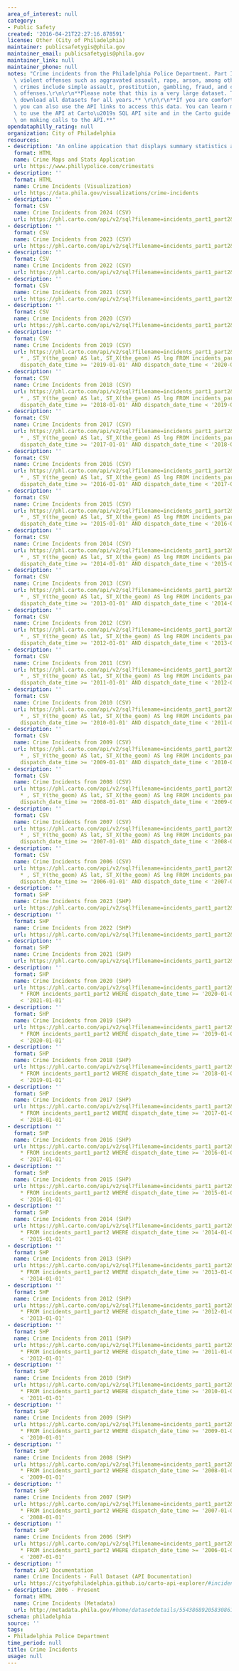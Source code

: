 ```yaml
---
area_of_interest: null
category:
- Public Safety
created: '2016-04-21T22:27:16.878591'
license: Other (City of Philadelphia)
maintainer: publicsafetygis@phila.gov
maintainer_email: publicsafetygis@phila.gov
maintainer_link: null
maintainer_phone: null
notes: "Crime incidents from the Philadelphia Police Department. Part I crimes include\
  \ violent offenses such as aggravated assault, rape, arson, among others. Part II\
  \ crimes include simple assault, prostitution, gambling, fraud, and other non-violent\
  \ offenses.\r\n\r\n**Please note that this is a very large dataset. To see all incidents,\
  \ download all datasets for all years.** \r\n\r\n**If you are comfortable with APIs,\
  \ you can also use the API links to access this data. You can learn more about how\
  \ to use the API at Carto\u2019s SQL API site and in the Carto guide in the section\
  \ on making calls to the API.**"
opendataphilly_rating: null
organization: City of Philadelphia
resources:
- description: 'An online appication that displays summary statistics and enables mapping of recent incidents within a radius of an address.'
  format: HTML
  name: Crime Maps and Stats Application
  url: https://www.phillypolice.com/crimestats
- description: ''
  format: HTML
  name: Crime Incidents (Visualization)
  url: https://data.phila.gov/visualizations/crime-incidents
- description: ''
  format: CSV
  name: Crime Incidents from 2024 (CSV)
  url: https://phl.carto.com/api/v2/sql?filename=incidents_part1_part2&format=csv&q=SELECT%20*%20,%20ST_Y(the_geom)%20AS%20lat,%20ST_X(the_geom)%20AS%20lng%20FROM%20incidents_part1_part2%20WHERE%20dispatch_date_time%20%3E=%20%272024-01-01%27%20AND%20dispatch_date_time%20%3C%20%272025-01-01%27
- description: ''
  format: CSV
  name: Crime Incidents from 2023 (CSV)
  url: https://phl.carto.com/api/v2/sql?filename=incidents_part1_part2&format=csv&q=SELECT%20*%20,%20ST_Y(the_geom)%20AS%20lat,%20ST_X(the_geom)%20AS%20lng%20FROM%20incidents_part1_part2%20WHERE%20dispatch_date_time%20%3E=%20%272023-01-01%27%20AND%20dispatch_date_time%20%3C%20%272024-01-01%27
- description: ''
  format: CSV
  name: Crime Incidents from 2022 (CSV)
  url: https://phl.carto.com/api/v2/sql?filename=incidents_part1_part2&format=csv&q=SELECT%20*%20,%20ST_Y(the_geom)%20AS%20lat,%20ST_X(the_geom)%20AS%20lng%20FROM%20incidents_part1_part2%20WHERE%20dispatch_date_time%20%3E=%20%272022-01-01%27%20AND%20dispatch_date_time%20%3C%20%272023-01-01%27
- description: ''
  format: CSV
  name: Crime Incidents from 2021 (CSV)
  url: https://phl.carto.com/api/v2/sql?filename=incidents_part1_part2&format=csv&q=SELECT%20*%20,%20ST_Y(the_geom)%20AS%20lat,%20ST_X(the_geom)%20AS%20lng%20FROM%20incidents_part1_part2%20WHERE%20dispatch_date_time%20%3E=%20%272021-01-01%27%20AND%20dispatch_date_time%20%3C%20%272022-01-01%27
- description: ''
  format: CSV
  name: Crime Incidents from 2020 (CSV)
  url: https://phl.carto.com/api/v2/sql?filename=incidents_part1_part2&format=csv&q=SELECT%20*%20,%20ST_Y(the_geom)%20AS%20lat,%20ST_X(the_geom)%20AS%20lng%20FROM%20incidents_part1_part2%20WHERE%20dispatch_date_time%20%3E=%20%272020-01-01%27%20AND%20dispatch_date_time%20%3C%20%272021-01-01%27
- description: ''
  format: CSV
  name: Crime Incidents from 2019 (CSV)
  url: https://phl.carto.com/api/v2/sql?filename=incidents_part1_part2&format=csv&skipfields=cartodb_id,the_geom,the_geom_webmercator&q=SELECT
    * , ST_Y(the_geom) AS lat, ST_X(the_geom) AS lng FROM incidents_part1_part2 WHERE
    dispatch_date_time >= '2019-01-01' AND dispatch_date_time < '2020-01-01'
- description: ''
  format: CSV
  name: Crime Incidents from 2018 (CSV)
  url: https://phl.carto.com/api/v2/sql?filename=incidents_part1_part2&format=csv&skipfields=cartodb_id,the_geom,the_geom_webmercator&q=SELECT
    * , ST_Y(the_geom) AS lat, ST_X(the_geom) AS lng FROM incidents_part1_part2 WHERE
    dispatch_date_time >= '2018-01-01' AND dispatch_date_time < '2019-01-01'
- description: ''
  format: CSV
  name: Crime Incidents from 2017 (CSV)
  url: https://phl.carto.com/api/v2/sql?filename=incidents_part1_part2&format=csv&skipfields=cartodb_id,the_geom,the_geom_webmercator&q=SELECT
    * , ST_Y(the_geom) AS lat, ST_X(the_geom) AS lng FROM incidents_part1_part2 WHERE
    dispatch_date_time >= '2017-01-01' AND dispatch_date_time < '2018-01-01'
- description: ''
  format: CSV
  name: Crime Incidents from 2016 (CSV)
  url: https://phl.carto.com/api/v2/sql?filename=incidents_part1_part2&format=csv&skipfields=cartodb_id,the_geom,the_geom_webmercator&q=SELECT
    * , ST_Y(the_geom) AS lat, ST_X(the_geom) AS lng FROM incidents_part1_part2 WHERE
    dispatch_date_time >= '2016-01-01' AND dispatch_date_time < '2017-01-01'
- description: ''
  format: CSV
  name: Crime Incidents from 2015 (CSV)
  url: https://phl.carto.com/api/v2/sql?filename=incidents_part1_part2&format=csv&skipfields=cartodb_id,the_geom,the_geom_webmercator&q=SELECT
    * , ST_Y(the_geom) AS lat, ST_X(the_geom) AS lng FROM incidents_part1_part2 WHERE
    dispatch_date_time >= '2015-01-01' AND dispatch_date_time < '2016-01-01'
- description: ''
  format: CSV
  name: Crime Incidents from 2014 (CSV)
  url: https://phl.carto.com/api/v2/sql?filename=incidents_part1_part2&format=csv&skipfields=cartodb_id,the_geom,the_geom_webmercator&q=SELECT
    * , ST_Y(the_geom) AS lat, ST_X(the_geom) AS lng FROM incidents_part1_part2 WHERE
    dispatch_date_time >= '2014-01-01' AND dispatch_date_time < '2015-01-01'
- description: ''
  format: CSV
  name: Crime Incidents from 2013 (CSV)
  url: https://phl.carto.com/api/v2/sql?filename=incidents_part1_part2&format=csv&skipfields=cartodb_id,the_geom,the_geom_webmercator&q=SELECT
    * , ST_Y(the_geom) AS lat, ST_X(the_geom) AS lng FROM incidents_part1_part2 WHERE
    dispatch_date_time >= '2013-01-01' AND dispatch_date_time < '2014-01-01'
- description: ''
  format: CSV
  name: Crime Incidents from 2012 (CSV)
  url: https://phl.carto.com/api/v2/sql?filename=incidents_part1_part2&format=csv&skipfields=cartodb_id,the_geom,the_geom_webmercator&q=SELECT
    * , ST_Y(the_geom) AS lat, ST_X(the_geom) AS lng FROM incidents_part1_part2 WHERE
    dispatch_date_time >= '2012-01-01' AND dispatch_date_time < '2013-01-01'
- description: ''
  format: CSV
  name: Crime Incidents from 2011 (CSV)
  url: https://phl.carto.com/api/v2/sql?filename=incidents_part1_part2&format=csv&skipfields=cartodb_id,the_geom,the_geom_webmercator&q=SELECT
    * , ST_Y(the_geom) AS lat, ST_X(the_geom) AS lng FROM incidents_part1_part2 WHERE
    dispatch_date_time >= '2011-01-01' AND dispatch_date_time < '2012-01-01'
- description: ''
  format: CSV
  name: Crime Incidents from 2010 (CSV)
  url: https://phl.carto.com/api/v2/sql?filename=incidents_part1_part2&format=csv&skipfields=cartodb_id,the_geom,the_geom_webmercator&q=SELECT
    * , ST_Y(the_geom) AS lat, ST_X(the_geom) AS lng FROM incidents_part1_part2 WHERE
    dispatch_date_time >= '2010-01-01' AND dispatch_date_time < '2011-01-01'
- description: ''
  format: CSV
  name: Crime Incidents from 2009 (CSV)
  url: https://phl.carto.com/api/v2/sql?filename=incidents_part1_part2&format=csv&skipfields=cartodb_id,the_geom,the_geom_webmercator&q=SELECT
    * , ST_Y(the_geom) AS lat, ST_X(the_geom) AS lng FROM incidents_part1_part2 WHERE
    dispatch_date_time >= '2009-01-01' AND dispatch_date_time < '2010-01-01'
- description: ''
  format: CSV
  name: Crime Incidents from 2008 (CSV)
  url: https://phl.carto.com/api/v2/sql?filename=incidents_part1_part2&format=csv&skipfields=cartodb_id,the_geom,the_geom_webmercator&q=SELECT
    * , ST_Y(the_geom) AS lat, ST_X(the_geom) AS lng FROM incidents_part1_part2 WHERE
    dispatch_date_time >= '2008-01-01' AND dispatch_date_time < '2009-01-01'
- description: ''
  format: CSV
  name: Crime Incidents from 2007 (CSV)
  url: https://phl.carto.com/api/v2/sql?filename=incidents_part1_part2&format=csv&skipfields=cartodb_id,the_geom,the_geom_webmercator&q=SELECT
    * , ST_Y(the_geom) AS lat, ST_X(the_geom) AS lng FROM incidents_part1_part2 WHERE
    dispatch_date_time >= '2007-01-01' AND dispatch_date_time < '2008-01-01'
- description: ''
  format: CSV
  name: Crime Incidents from 2006 (CSV)
  url: https://phl.carto.com/api/v2/sql?filename=incidents_part1_part2&format=csv&skipfields=cartodb_id,the_geom,the_geom_webmercator&q=SELECT
    * , ST_Y(the_geom) AS lat, ST_X(the_geom) AS lng FROM incidents_part1_part2 WHERE
    dispatch_date_time >= '2006-01-01' AND dispatch_date_time < '2007-01-01'
- description: ''
  format: SHP
  name: Crime Incidents from 2023 (SHP)
  url: https://phl.carto.com/api/v2/sql?filename=incidents_part1_part2&format=shp&skipfields=cartodb_id&q=SELECT%20*%20FROM%20incidents_part1_part2%20WHERE%20dispatch_date_time%20%3E=%20%272023-01-01%27%20AND%20dispatch_date_time%20%3C%20%272024-01-01%27
- description: ''
  format: SHP
  name: Crime Incidents from 2022 (SHP)
  url: https://phl.carto.com/api/v2/sql?filename=incidents_part1_part2&format=shp&skipfields=cartodb_id&q=SELECT%20*%20FROM%20incidents_part1_part2%20WHERE%20dispatch_date_time%20%3E=%20%272022-01-01%27%20AND%20dispatch_date_time%20%3C%20%272023-01-01%27
- description: ''
  format: SHP
  name: Crime Incidents from 2021 (SHP)
  url: https://phl.carto.com/api/v2/sql?filename=incidents_part1_part2&format=shp&skipfields=cartodb_id&q=SELECT%20*%20FROM%20incidents_part1_part2%20WHERE%20dispatch_date_time%20%3E=%20%272021-01-01%27%20AND%20dispatch_date_time%20%3C%20%272022-01-01%27
- description: ''
  format: SHP
  name: Crime Incidents from 2020 (SHP)
  url: https://phl.carto.com/api/v2/sql?filename=incidents_part1_part2&format=shp&skipfields=cartodb_id&q=SELECT
    * FROM incidents_part1_part2 WHERE dispatch_date_time >= '2020-01-01' AND dispatch_date_time
    < '2021-01-01'
- description: ''
  format: SHP
  name: Crime Incidents from 2019 (SHP)
  url: https://phl.carto.com/api/v2/sql?filename=incidents_part1_part2&format=shp&skipfields=cartodb_id&q=SELECT
    * FROM incidents_part1_part2 WHERE dispatch_date_time >= '2019-01-01' AND dispatch_date_time
    < '2020-01-01'
- description: ''
  format: SHP
  name: Crime Incidents from 2018 (SHP)
  url: https://phl.carto.com/api/v2/sql?filename=incidents_part1_part2&format=shp&skipfields=cartodb_id&q=SELECT
    * FROM incidents_part1_part2 WHERE dispatch_date_time >= '2018-01-01' AND dispatch_date_time
    < '2019-01-01'
- description: ''
  format: SHP
  name: Crime Incidents from 2017 (SHP)
  url: https://phl.carto.com/api/v2/sql?filename=incidents_part1_part2&format=shp&skipfields=cartodb_id&q=SELECT
    * FROM incidents_part1_part2 WHERE dispatch_date_time >= '2017-01-01' AND dispatch_date_time
    < '2018-01-01'
- description: ''
  format: SHP
  name: Crime Incidents from 2016 (SHP)
  url: https://phl.carto.com/api/v2/sql?filename=incidents_part1_part2&format=shp&skipfields=cartodb_id&q=SELECT
    * FROM incidents_part1_part2 WHERE dispatch_date_time >= '2016-01-01' AND dispatch_date_time
    < '2017-01-01'
- description: ''
  format: SHP
  name: Crime Incidents from 2015 (SHP)
  url: https://phl.carto.com/api/v2/sql?filename=incidents_part1_part2&format=shp&skipfields=cartodb_id&q=SELECT
    * FROM incidents_part1_part2 WHERE dispatch_date_time >= '2015-01-01' AND dispatch_date_time
    < '2016-01-01'
- description: ''
  format: SHP
  name: Crime Incidents from 2014 (SHP)
  url: https://phl.carto.com/api/v2/sql?filename=incidents_part1_part2&format=shp&skipfields=cartodb_id&q=SELECT
    * FROM incidents_part1_part2 WHERE dispatch_date_time >= '2014-01-01' AND dispatch_date_time
    < '2015-01-01'
- description: ''
  format: SHP
  name: Crime Incidents from 2013 (SHP)
  url: https://phl.carto.com/api/v2/sql?filename=incidents_part1_part2&format=shp&skipfields=cartodb_id&q=SELECT
    * FROM incidents_part1_part2 WHERE dispatch_date_time >= '2013-01-01' AND dispatch_date_time
    < '2014-01-01'
- description: ''
  format: SHP
  name: Crime Incidents from 2012 (SHP)
  url: https://phl.carto.com/api/v2/sql?filename=incidents_part1_part2&format=shp&skipfields=cartodb_id&q=SELECT
    * FROM incidents_part1_part2 WHERE dispatch_date_time >= '2012-01-01' AND dispatch_date_time
    < '2013-01-01'
- description: ''
  format: SHP
  name: Crime Incidents from 2011 (SHP)
  url: https://phl.carto.com/api/v2/sql?filename=incidents_part1_part2&format=shp&skipfields=cartodb_id&q=SELECT
    * FROM incidents_part1_part2 WHERE dispatch_date_time >= '2011-01-01' AND dispatch_date_time
    < '2012-01-01'
- description: ''
  format: SHP
  name: Crime Incidents from 2010 (SHP)
  url: https://phl.carto.com/api/v2/sql?filename=incidents_part1_part2&format=shp&skipfields=cartodb_id&q=SELECT
    * FROM incidents_part1_part2 WHERE dispatch_date_time >= '2010-01-01' AND dispatch_date_time
    < '2011-01-01'
- description: ''
  format: SHP
  name: Crime Incidents from 2009 (SHP)
  url: https://phl.carto.com/api/v2/sql?filename=incidents_part1_part2&format=shp&skipfields=cartodb_id&q=SELECT
    * FROM incidents_part1_part2 WHERE dispatch_date_time >= '2009-01-01' AND dispatch_date_time
    < '2010-01-01'
- description: ''
  format: SHP
  name: Crime Incidents from 2008 (SHP)
  url: https://phl.carto.com/api/v2/sql?filename=incidents_part1_part2&format=shp&skipfields=cartodb_id&q=SELECT
    * FROM incidents_part1_part2 WHERE dispatch_date_time >= '2008-01-01' AND dispatch_date_time
    < '2009-01-01'
- description: ''
  format: SHP
  name: Crime Incidents from 2007 (SHP)
  url: https://phl.carto.com/api/v2/sql?filename=incidents_part1_part2&format=shp&skipfields=cartodb_id&q=SELECT
    * FROM incidents_part1_part2 WHERE dispatch_date_time >= '2007-01-01' AND dispatch_date_time
    < '2008-01-01'
- description: ''
  format: SHP
  name: Crime Incidents from 2006 (SHP)
  url: https://phl.carto.com/api/v2/sql?filename=incidents_part1_part2&format=shp&skipfields=cartodb_id&q=SELECT
    * FROM incidents_part1_part2 WHERE dispatch_date_time >= '2006-01-01' AND dispatch_date_time
    < '2007-01-01'
- description: ''
  format: API Documentation
  name: Crime Incidents - Full Dataset (API Documentation)
  url: https://cityofphiladelphia.github.io/carto-api-explorer/#incidents_part1_part2
- description: 2006 - Present
  format: HTML
  name: Crime Incidents (Metadata)
  url: http://metadata.phila.gov/#home/datasetdetails/5543868920583086178c4f8e/representationdetails/570e7621c03327dc14f4b68d/
schema: philadelphia
source: ''
tags:
- Philadelphia Police Department
time_period: null
title: Crime Incidents
usage: null
---
```

